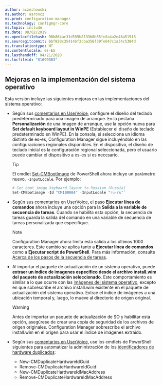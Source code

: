 ```yaml
---
author: aczechowski
ms.author: aaroncz
ms.prod: configuration-manager
ms.technology: configmgr-core
ms.topic: include
ms.date: 08/02/2019
ms.openlocfilehash: 98b864ac31d505b8133b8b55fe8a4a2e46a51918
ms.sourcegitcommit: bbf820c35414bf2cba356f30fe047c1a34c5384d
ms.translationtype: HT
ms.contentlocale: es-ES
ms.lasthandoff: 04/21/2020
ms.locfileid: "81699383"
---
```

## <a name="improvements-to-os-deployment"></a><a name="bkmk_osd"></a> Mejoras en la implementación del sistema operativo

Esta versión incluye las siguientes mejoras en las implementaciones del sistema operativo:

- Según sus [comentarios en UserVoice](https://configurationmanager.uservoice.com/forums/300492-ideas/suggestions/35370691-ability-to-specify-the-keyboard-layout-in-the-boot), configure el diseño del teclado predeterminado para una imagen de arranque. En la pestaña **Personalización** de una imagen de arranque, use la opción nueva para **Set default keyboard layout in WinPE** (Establecer el diseño de teclado predeterminado en WinPE). En la consola, si selecciona un idioma distinto de es-es, Configuration Manager sigue incluyéndolo en las configuraciones regionales disponibles. En el dispositivo, el diseño de teclado inicial es la configuración regional seleccionada, pero el usuario puede cambiar el dispositivo a es-es si es necesario.<!-- 4910348 -->

    > [!Tip]
    > El cmdlet [Set-CMBootImage](https://docs.microsoft.com/powershell/module/configurationmanager/set-cmbootimage?view=sccm-ps) de PowerShell ahora incluye un parámetro nuevo, `-InputLocale`. Por ejemplo:
    >
    > ```PowerShell
    > # Set boot image keyboard layout to Russian (Russia)
    > Set-CMBootimage -Id "CM100004" -InputLocale "ru-ru"`
    > ```

- Según sus [comentarios en UserVoice](https://configurationmanager.uservoice.com/forums/300492-ideas/suggestions/37927843-store-output-of-run-command-line-to-tsenv-with-ru), el paso **Ejecutar línea de comandos** ahora incluye una opción para la **Salida a la variable de secuencia de tareas**. Cuando se habilita esta opción, la secuencia de tareas guarda la salida del comando en una variable de secuencia de tareas personalizada que especifique.<!-- 4798352  -->

    > [!Note]  
    > Configuration Manager ahora limita esta salida a los últimos 1000 caracteres. Este cambio se aplica tanto a **Ejecutar línea de comandos** como a **Ejecutar script de PowerShell**. Para más información, consulte [Acerca de los pasos de la secuencia de tareas](../../../../../osd/understand/task-sequence-steps.md).

- Al importar el paquete de actualización de un sistema operativo, puede **extraer un índice de imagenes específico desde el archivo install.wim del paquete de actualización seleccionado**. Este comportamiento es similar a lo que ocurre con las [imágenes del sistema operativo](../../../../../osd/get-started/manage-operating-system-images.md#BKMK_AddOSImages), excepto en que sobrescribe el archivo install.wim existente en el paquete de actualización del sistema operativo. Extrae el índice de imágenes a una ubicación temporal y, luego, lo mueve al directorio de origen original.<!-- 4931110 -->

    > [!Warning]  
    > Antes de importar un paquete de actualización de SO y habilitar esta opción, asegúrese de crear una copia de seguridad de los archivos de origen originales. Configuration Manager sobrescribe el archivo install.wim en el origen para usar el índice de imágenes extraído.

- Según sus [comentarios en UserVoice](https://configurationmanager.uservoice.com/forums/300492-ideas/suggestions/18509686-create-a-powershell-cmdlet-too-add-edit-remove-dup), use los cmdlets de PowerShell siguientes para automatizar la administración de los [identificadores de hardware duplicados](../../../../../osd/deploy-use/use-pxe-to-deploy-windows-over-the-network.md#manage-duplicate-hardware-identifiers):<!-- 4852819 -->
    - New-CMDuplicateHardwareIdGuid
    - Remove-CMDuplicateHardwareIdGuid
    - New-CMDuplicateHardwareIdMacAddress
    - Remove-CMDuplicateHardwareIdMacAddress
